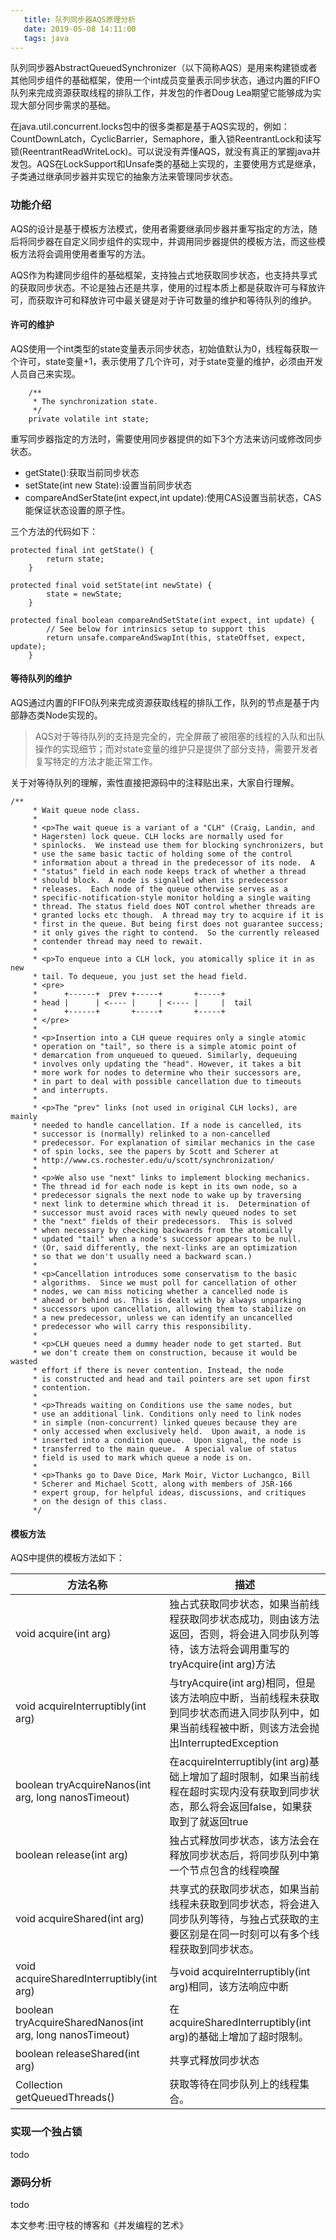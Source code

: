 ```yaml
---
   title: 队列同步器AQS原理分析
   date: 2019-05-08 14:11:00
   tags: java
---
```


队列同步器AbstractQueuedSynchronizer（以下简称AQS）是用来构建锁或者其他同步组件的基础框架，使用一个int成员变量表示同步状态，通过内置的FIFO队列来完成资源获取线程的排队工作，并发包的作者Doug Lea期望它能够成为实现大部分同步需求的基础。

在java.util.concurrent.locks包中的很多类都是基于AQS实现的，例如：CountDownLatch，CyclicBarrier，Semaphore，重入锁ReentrantLock和读写锁(ReentrantReadWriteLock)。可以说没有弄懂AQS，就没有真正的掌握java并发包。AQS在LockSupport和Unsafe类的基础上实现的，主要使用方式是继承，子类通过继承同步器并实现它的抽象方法来管理同步状态。
<!-- more -->
### 功能介绍
AQS的设计是基于模板方法模式，使用者需要继承同步器并重写指定的方法，随后将同步器在自定义同步组件的实现中，并调用同步器提供的模板方法，而这些模板方法将会调用使用者重写的方法。

AQS作为构建同步组件的基础框架，支持独占式地获取同步状态，也支持共享式的获取同步状态。不论是独占还是共享，使用的过程本质上都是获取许可与释放许可，而获取许可和释放许可中最关键是对于许可数量的维护和等待队列的维护。
#### 许可的维护

AQS使用一个int类型的state变量表示同步状态，初始值默认为0，线程每获取一个许可，state变量+1，表示使用了几个许可，对于state变量的维护，必须由开发人员自己来实现。

```
    /**
     * The synchronization state.
     */
    private volatile int state;
```

重写同步器指定的方法时，需要使用同步器提供的如下3个方法来访问或修改同步状态。
- getState():获取当前同步状态
- setState(int new State):设置当前同步状态
- compareAndSerState(int expect,int update):使用CAS设置当前状态，CAS能保证状态设置的原子性。

三个方法的代码如下：

```
protected final int getState() {
        return state;
    }
    
protected final void setState(int newState) {
        state = newState;
    }

protected final boolean compareAndSetState(int expect, int update) {
        // See below for intrinsics setup to support this
        return unsafe.compareAndSwapInt(this, stateOffset, expect, update);
    }
```
#### 等待队列的维护
AQS通过内置的FIFO队列来完成资源获取线程的排队工作，队列的节点是基于内部静态类Node实现的。
> AQS对于等待队列的支持是完全的，完全屏蔽了被阻塞的线程的入队和出队操作的实现细节；而对state变量的维护只是提供了部分支持，需要开发者复写特定的方法才能正常工作。

关于对等待队列的理解，索性直接把源码中的注释贴出来，大家自行理解。

```
/**
     * Wait queue node class.
     *
     * <p>The wait queue is a variant of a "CLH" (Craig, Landin, and
     * Hagersten) lock queue. CLH locks are normally used for
     * spinlocks.  We instead use them for blocking synchronizers, but
     * use the same basic tactic of holding some of the control
     * information about a thread in the predecessor of its node.  A
     * "status" field in each node keeps track of whether a thread
     * should block.  A node is signalled when its predecessor
     * releases.  Each node of the queue otherwise serves as a
     * specific-notification-style monitor holding a single waiting
     * thread. The status field does NOT control whether threads are
     * granted locks etc though.  A thread may try to acquire if it is
     * first in the queue. But being first does not guarantee success;
     * it only gives the right to contend.  So the currently released
     * contender thread may need to rewait.
     *
     * <p>To enqueue into a CLH lock, you atomically splice it in as new
     * tail. To dequeue, you just set the head field.
     * <pre>
     *      +------+  prev +-----+       +-----+
     * head |      | <---- |     | <---- |     |  tail
     *      +------+       +-----+       +-----+
     * </pre>
     *
     * <p>Insertion into a CLH queue requires only a single atomic
     * operation on "tail", so there is a simple atomic point of
     * demarcation from unqueued to queued. Similarly, dequeuing
     * involves only updating the "head". However, it takes a bit
     * more work for nodes to determine who their successors are,
     * in part to deal with possible cancellation due to timeouts
     * and interrupts.
     *
     * <p>The "prev" links (not used in original CLH locks), are mainly
     * needed to handle cancellation. If a node is cancelled, its
     * successor is (normally) relinked to a non-cancelled
     * predecessor. For explanation of similar mechanics in the case
     * of spin locks, see the papers by Scott and Scherer at
     * http://www.cs.rochester.edu/u/scott/synchronization/
     *
     * <p>We also use "next" links to implement blocking mechanics.
     * The thread id for each node is kept in its own node, so a
     * predecessor signals the next node to wake up by traversing
     * next link to determine which thread it is.  Determination of
     * successor must avoid races with newly queued nodes to set
     * the "next" fields of their predecessors.  This is solved
     * when necessary by checking backwards from the atomically
     * updated "tail" when a node's successor appears to be null.
     * (Or, said differently, the next-links are an optimization
     * so that we don't usually need a backward scan.)
     *
     * <p>Cancellation introduces some conservatism to the basic
     * algorithms.  Since we must poll for cancellation of other
     * nodes, we can miss noticing whether a cancelled node is
     * ahead or behind us. This is dealt with by always unparking
     * successors upon cancellation, allowing them to stabilize on
     * a new predecessor, unless we can identify an uncancelled
     * predecessor who will carry this responsibility.
     *
     * <p>CLH queues need a dummy header node to get started. But
     * we don't create them on construction, because it would be wasted
     * effort if there is never contention. Instead, the node
     * is constructed and head and tail pointers are set upon first
     * contention.
     *
     * <p>Threads waiting on Conditions use the same nodes, but
     * use an additional link. Conditions only need to link nodes
     * in simple (non-concurrent) linked queues because they are
     * only accessed when exclusively held.  Upon await, a node is
     * inserted into a condition queue.  Upon signal, the node is
     * transferred to the main queue.  A special value of status
     * field is used to mark which queue a node is on.
     *
     * <p>Thanks go to Dave Dice, Mark Moir, Victor Luchangco, Bill
     * Scherer and Michael Scott, along with members of JSR-166
     * expert group, for helpful ideas, discussions, and critiques
     * on the design of this class.
     */
```

#### 模板方法

AQS中提供的模板方法如下：

方法名称 | 描述
--------- | -------------
void acquire(int arg) | 独占式获取同步状态，如果当前线程获取同步状态成功，则由该方法返回，否则，将会进入同步队列等待，该方法将会调用重写的tryAcquire(int arg)方法
void acquireInterruptibly(int arg) |与tryAcquire(int arg)相同，但是该方法响应中断，当前线程未获取到同步状态而进入同步队列中，如果当前线程被中断，则该方法会抛出InterruptedException
boolean tryAcquireNanos(int arg, long nanosTimeout)|在acquireInterruptibly(int arg)基础上增加了超时限制，如果当前线程在超时实现内没有获取到同步状态，那么将会返回false，如果获取到了就返回true
boolean release(int arg)|独占式释放同步状态，该方法会在释放同步状态后，将同步队列中第一个节点包含的线程唤醒
void acquireShared(int arg)|共享式的获取同步状态，如果当前线程未获取到同步状态，将会进入同步队列等待，与独占式获取的主要区别是在同一时刻可以有多个线程获取到同步状态。
void acquireSharedInterruptibly(int arg)|与void acquireInterruptibly(int arg)相同，该方法响应中断
boolean tryAcquireSharedNanos(int arg, long nanosTimeout)|在acquireSharedInterruptibly(int arg)的基础上增加了超时限制。
boolean releaseShared(int arg)| 共享式释放同步状态
Collection<Thread> getQueuedThreads()|获取等待在同步队列上的线程集合。

### 实现一个独占锁
todo
### 源码分析
todo

本文参考:田守枝的博客和《并发编程的艺术》